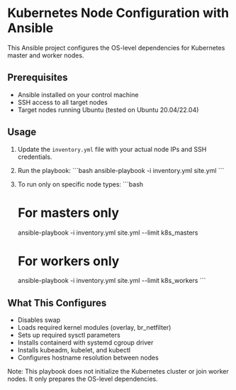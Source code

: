 # Kubernetes Node Configuration with Ansible

This Ansible project configures the OS-level dependencies for Kubernetes master and worker nodes.

## Prerequisites

- Ansible installed on your control machine
- SSH access to all target nodes
- Target nodes running Ubuntu (tested on Ubuntu 20.04/22.04)

## Usage

1. Update the `inventory.yml` file with your actual node IPs and SSH credentials.

2. Run the playbook:
   \`\`\`bash
   ansible-playbook -i inventory.yml site.yml
   \`\`\`

3. To run only on specific node types:
   \`\`\`bash
   # For masters only
   ansible-playbook -i inventory.yml site.yml --limit k8s_masters
   
   # For workers only
   ansible-playbook -i inventory.yml site.yml --limit k8s_workers
   \`\`\`

## What This Configures

- Disables swap
- Loads required kernel modules (overlay, br_netfilter)
- Sets up required sysctl parameters
- Installs containerd with systemd cgroup driver
- Installs kubeadm, kubelet, and kubectl
- Configures hostname resolution between nodes

Note: This playbook does not initialize the Kubernetes cluster or join worker nodes. It only prepares the OS-level dependencies.
